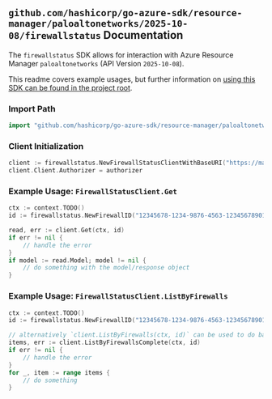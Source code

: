 
## `github.com/hashicorp/go-azure-sdk/resource-manager/paloaltonetworks/2025-10-08/firewallstatus` Documentation

The `firewallstatus` SDK allows for interaction with Azure Resource Manager `paloaltonetworks` (API Version `2025-10-08`).

This readme covers example usages, but further information on [using this SDK can be found in the project root](https://github.com/hashicorp/go-azure-sdk/tree/main/docs).

### Import Path

```go
import "github.com/hashicorp/go-azure-sdk/resource-manager/paloaltonetworks/2025-10-08/firewallstatus"
```


### Client Initialization

```go
client := firewallstatus.NewFirewallStatusClientWithBaseURI("https://management.azure.com")
client.Client.Authorizer = authorizer
```


### Example Usage: `FirewallStatusClient.Get`

```go
ctx := context.TODO()
id := firewallstatus.NewFirewallID("12345678-1234-9876-4563-123456789012", "example-resource-group", "firewallName")

read, err := client.Get(ctx, id)
if err != nil {
	// handle the error
}
if model := read.Model; model != nil {
	// do something with the model/response object
}
```


### Example Usage: `FirewallStatusClient.ListByFirewalls`

```go
ctx := context.TODO()
id := firewallstatus.NewFirewallID("12345678-1234-9876-4563-123456789012", "example-resource-group", "firewallName")

// alternatively `client.ListByFirewalls(ctx, id)` can be used to do batched pagination
items, err := client.ListByFirewallsComplete(ctx, id)
if err != nil {
	// handle the error
}
for _, item := range items {
	// do something
}
```
